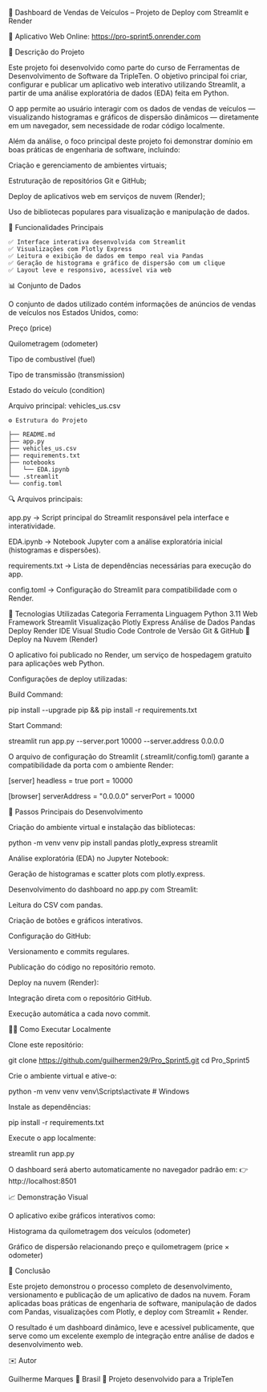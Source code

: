 🚗 Dashboard de Vendas de Veículos – Projeto de Deploy com Streamlit e Render








🔗 Aplicativo Web Online: https://pro-sprint5.onrender.com

📖 Descrição do Projeto

Este projeto foi desenvolvido como parte do curso de Ferramentas de Desenvolvimento de Software da TripleTen.
O objetivo principal foi criar, configurar e publicar um aplicativo web interativo utilizando Streamlit, a partir de uma análise exploratória de dados (EDA) feita em Python.

O app permite ao usuário interagir com os dados de vendas de veículos — visualizando histogramas e gráficos de dispersão dinâmicos — diretamente em um navegador, sem necessidade de rodar código localmente.

Além da análise, o foco principal deste projeto foi demonstrar domínio em boas práticas de engenharia de software, incluindo:

Criação e gerenciamento de ambientes virtuais;

Estruturação de repositórios Git e GitHub;

Deploy de aplicativos web em serviços de nuvem (Render);

Uso de bibliotecas populares para visualização e manipulação de dados.

🧩 Funcionalidades Principais

    ✅ Interface interativa desenvolvida com Streamlit
    ✅ Visualizações com Plotly Express
    ✅ Leitura e exibição de dados em tempo real via Pandas
    ✅ Geração de histograma e gráfico de dispersão com um clique
    ✅ Layout leve e responsivo, acessível via web

📊 Conjunto de Dados

O conjunto de dados utilizado contém informações de anúncios de vendas de veículos nos Estados Unidos, como:

Preço (price)

Quilometragem (odometer)

Tipo de combustível (fuel)

Tipo de transmissão (transmission)

Estado do veículo (condition)

Arquivo principal:
vehicles_us.csv

    ⚙️ Estrutura do Projeto

    ├── README.md
    ├── app.py
    ├── vehicles_us.csv
    ├── requirements.txt
    ├── notebooks
    │   └── EDA.ipynb
    └── .streamlit
    └── config.toml

🔍 Arquivos principais:

app.py → Script principal do Streamlit responsável pela interface e interatividade.

EDA.ipynb → Notebook Jupyter com a análise exploratória inicial (histogramas e dispersões).

requirements.txt → Lista de dependências necessárias para execução do app.

config.toml → Configuração do Streamlit para compatibilidade com o Render.

🧠 Tecnologias Utilizadas
Categoria	Ferramenta
Linguagem	Python 3.11
Web Framework	Streamlit
Visualização	Plotly Express
Análise de Dados	Pandas
Deploy	Render
IDE	Visual Studio Code
Controle de Versão	Git & GitHub
🚀 Deploy na Nuvem (Render)

O aplicativo foi publicado no Render, um serviço de hospedagem gratuito para aplicações web Python.

Configurações de deploy utilizadas:

Build Command:

pip install --upgrade pip && pip install -r requirements.txt


Start Command:

streamlit run app.py --server.port 10000 --server.address 0.0.0.0


O arquivo de configuração do Streamlit (.streamlit/config.toml) garante a compatibilidade da porta com o ambiente Render:

[server]
headless = true
port = 10000

[browser]
serverAddress = "0.0.0.0"
serverPort = 10000

🧮 Passos Principais do Desenvolvimento

Criação do ambiente virtual e instalação das bibliotecas:

python -m venv venv
pip install pandas plotly_express streamlit


Análise exploratória (EDA) no Jupyter Notebook:

Geração de histogramas e scatter plots com plotly.express.

Desenvolvimento do dashboard no app.py com Streamlit:

Leitura do CSV com pandas.

Criação de botões e gráficos interativos.

Configuração do GitHub:

Versionamento e commits regulares.

Publicação do código no repositório remoto.

Deploy na nuvem (Render):

Integração direta com o repositório GitHub.

Execução automática a cada novo commit.

🧑‍💻 Como Executar Localmente

Clone este repositório:

git clone https://github.com/guilhermen29/Pro_Sprint5.git
cd Pro_Sprint5


Crie o ambiente virtual e ative-o:

python -m venv venv
venv\Scripts\activate  # Windows


Instale as dependências:

pip install -r requirements.txt


Execute o app localmente:

streamlit run app.py


O dashboard será aberto automaticamente no navegador padrão em:
👉 http://localhost:8501

📈 Demonstração Visual

O aplicativo exibe gráficos interativos como:

Histograma da quilometragem dos veículos (odometer)

Gráfico de dispersão relacionando preço e quilometragem (price × odometer)

🏁 Conclusão

Este projeto demonstrou o processo completo de desenvolvimento, versionamento e publicação de um aplicativo de dados na nuvem.
Foram aplicadas boas práticas de engenharia de software, manipulação de dados com Pandas, visualizações com Plotly, e deploy com Streamlit + Render.

O resultado é um dashboard dinâmico, leve e acessível publicamente, que serve como um excelente exemplo de integração entre análise de dados e desenvolvimento web.

✉️ Autor

Guilherme Marques
📍 Brasil
💼 Projeto desenvolvido para a TripleTen
